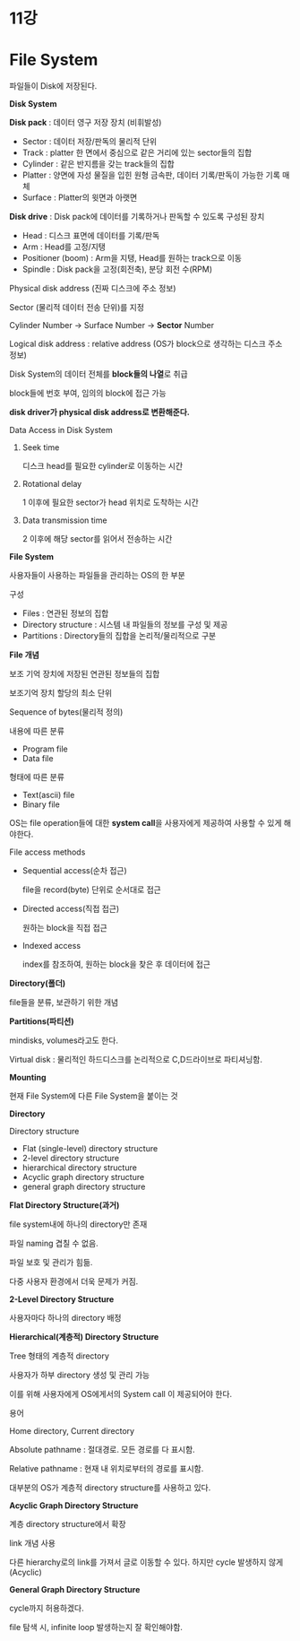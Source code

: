 # 11강

# File System

파일들이 Disk에 저장된다.

**Disk System**

**Disk pack** : 데이터 영구 저장 장치 (비휘발성)

- Sector : 데이터 저장/판독의 물리적 단위
- Track : platter 한 면에서 중심으로 같은 거리에 있는 sector들의 집합
- Cylinder : 같은 반지름을 갖는  track들의 집합
- Platter : 양면에 자성 물질을 입힌 원형 금속판, 데이터 기록/판독이 가능한 기록 매체
- Surface : Platter의 윗면과 아랫면

**Disk drive** : Disk pack에 데이터를 기록하거나 판독할 수 있도록 구성된 장치

- Head : 디스크 표면에 데이터를 기록/판독
- Arm : Head를 고정/지탱
- Positioner (boom) : Arm을 지탱, Head를 원하는 track으로 이동
- Spindle : Disk pack을 고정(회전축), 분당 회전 수(RPM)

Physical disk address (진짜 디스크에 주소 정보)

Sector (물리적 데이터 전송 단위)를 지정

Cylinder Number → Surface Number → **Sector** Number

Logical disk address : relative address (OS가 block으로 생각하는 디스크 주소 정보) 

Disk System의 데이터 전체를 **block들의 나열**로 취급

block들에 번호 부여, 임의의 block에 접근 가능

**disk driver가 physical disk address로 변환해준다.**

Data Access in Disk System

1. Seek time
    
    디스크 head를 필요한 cylinder로 이동하는 시간
    
2. Rotational delay
    
    1 이후에 필요한 sector가 head 위치로 도착하는 시간
    
3. Data transmission time
    
    2 이후에 해당 sector를 읽어서 전송하는 시간
    

**File System**

사용자들이 사용하는 파일들을 관리하는 OS의 한 부분

구성

- Files : 연관된 정보의 집합
- Directory structure : 시스템 내 파일들의 정보를 구성 및 제공
- Partitions : Directory들의 집합을 논리적/물리적으로 구분

**File 개념**

보조 기억 장치에 저장된 연관된 정보들의 집합

보조기억 장치 할당의 최소 단위

Sequence of bytes(물리적 정의)

내용에 따른 분류

- Program file
- Data file

형태에 따른 분류

- Text(ascii) file
- Binary file

OS는 file operation들에 대한 **system call**을 사용자에게 제공하여 사용할 수 있게 해야한다.

File access methods

- Sequential access(순차 접근)
    
    file을 record(byte) 단위로 순서대로 접근
    
- Directed access(직접 접근)
    
    원하는 block을 직접 접근
    
- Indexed access
    
    index를 참조하여, 원하는 block을 찾은 후 데이터에 접근
    

**Directory(폴더)**

file들을 분류, 보관하기 위한 개념

**Partitions(파티션)**

mindisks, volumes라고도 한다.

Virtual disk : 물리적인 하드디스크를  논리적으로 C,D드라이브로 파티셔닝함.

**Mounting**

현재 File System에 다른 File System을 붙이는 것

**Directory**

Directory structure

- Flat (single-level) directory structure
- 2-level directory structure
- hierarchical directory structure
- Acyclic graph directory structure
- general graph directory structure

**Flat Directory Structure(과거)**

file system내에 하나의 directory만 존재

파일 naming 겹칠 수 없음.

파일 보호 및 관리가 힘듦.

다중 사용자 환경에서 더욱 문제가 커짐.

**2-Level Directory Structure**

사용자마다 하나의 directory 배정

**Hierarchical(계층적) Directory Structure**

Tree 형태의 계층적 directory

사용자가 하부 directory 생성 및 관리 가능

이를 위해 사용자에게 OS에게서의 System call 이 제공되어야 한다.

용어

Home directory, Current directory

Absolute pathname : 절대경로. 모든 경로를 다 표시함.

Relative pathname : 현재 내 위치로부터의 경로를 표시함.

대부분의 OS가 계층적 directory structure를 사용하고 있다.

**Acyclic Graph Directory Structure**

계층 directory structure에서 확장

link 개념 사용

다른 hierarchy로의 link를 가져서 글로 이동할 수 있다. 하지만 cycle 발생하지 않게 (Acyclic)

**General Graph Directory Structure**

cycle까지 허용하겠다.

file 탐색 시, infinite loop 발생하는지 잘 확인해야함.
